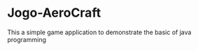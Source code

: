 Jogo-AeroCraft
==============

This a simple game application to demonstrate the basic of java programming
